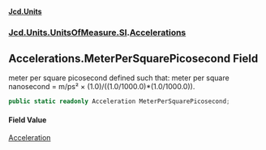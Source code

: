 #### [Jcd.Units](index 'index')
### [Jcd.Units.UnitsOfMeasure.SI](Jcd.Units.UnitsOfMeasure.SI 'Jcd.Units.UnitsOfMeasure.SI').[Accelerations](Accelerations 'Jcd.Units.UnitsOfMeasure.SI.Accelerations')

## Accelerations.MeterPerSquarePicosecond Field

meter per square picosecond defined such that: meter per square nanosecond = m/ps² ×
(1.0)/((1.0/1000.0)*(1.0/1000.0)).

```csharp
public static readonly Acceleration MeterPerSquarePicosecond;
```

#### Field Value
[Acceleration](Acceleration 'Jcd.Units.UnitTypes.Acceleration')